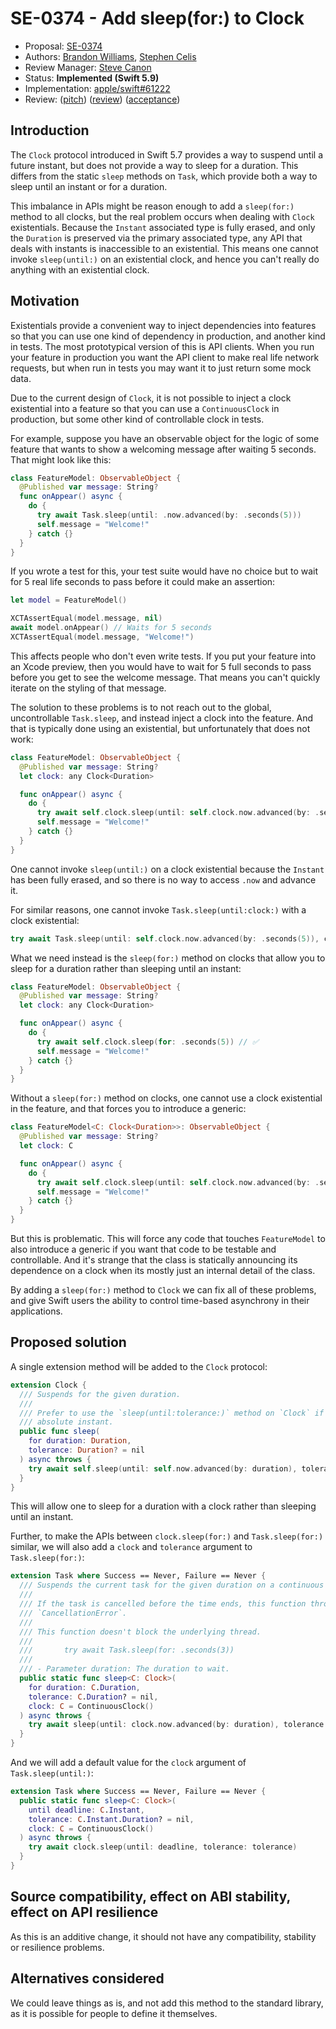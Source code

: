 # SE-0374 - Add sleep(for:) to Clock

* Proposal: [SE-0374](0374-clock-sleep-for.md)
* Authors: [Brandon Williams](https://github.com/mbrandonw), [Stephen Celis](https://github.com/stephencelis)
* Review Manager: [Steve Canon](https://github.com/stephentyrone)
* Status: **Implemented (Swift 5.9)**
* Implementation: [apple/swift#61222](https://github.com/apple/swift/pull/61222)
* Review: ([pitch](https://forums.swift.org/t/pitch-clock-sleep-for/60376)) ([review](https://forums.swift.org/t/se-0374-add-sleep-for-to-clock/60787)) ([acceptance](https://forums.swift.org/t/accepted-se-0374-add-sleep-for-to-clock/62148))

## Introduction

The `Clock` protocol introduced in Swift 5.7 provides a way to suspend until a future instant, but 
does not provide a way to sleep for a duration. This differs from the static `sleep` methods on
`Task`, which provide both a way to sleep until an instant or for a duration.

This imbalance in APIs might be reason enough to add a `sleep(for:)` method to all clocks, but the
real problem occurs when dealing with `Clock` existentials. Because the `Instant` associated type
is fully erased, and only the `Duration` is preserved via the primary associated type, any API
that deals with instants is inaccessible to an existential. This means one cannot invoke 
`sleep(until:)` on an existential clock, and hence you can't really do anything with an existential
clock.

## Motivation

Existentials provide a convenient way to inject dependencies into features so that you can use one
kind of dependency in production, and another kind in tests. The most prototypical version of this
is API clients. When you run your feature in production you want the API client to make real life
network requests, but when run in tests you may want it to just return some mock data.

Due to the current design of `Clock`, it is not possible to inject a clock existential into a 
feature so that you can use a `ContinuousClock` in production, but some other kind of controllable
clock in tests.

For example, suppose you have an observable object for the logic of some feature that wants to show
a welcoming message after waiting 5 seconds. That might look like this:

```swift
class FeatureModel: ObservableObject {
  @Published var message: String?
  func onAppear() async {
    do {
      try await Task.sleep(until: .now.advanced(by: .seconds(5)))
      self.message = "Welcome!"
    } catch {}
  }
}
```

If you wrote a test for this, your test suite would have no choice but to wait for 5 real life
seconds to pass before it could make an assertion:

```swift
let model = FeatureModel()

XCTAssertEqual(model.message, nil)
await model.onAppear() // Waits for 5 seconds
XCTAssertEqual(model.message, "Welcome!")
```

This affects people who don't even write tests. If you put your feature into an Xcode preview, then
you would have to wait for 5 full seconds to pass before you get to see the welcome message. That
means you can't quickly iterate on the styling of that message.

The solution to these problems is to not reach out to the global, uncontrollable `Task.sleep`, and
instead inject a clock into the feature. And that is typically done using an existential, but
unfortunately that does not work:

```swift
class FeatureModel: ObservableObject {
  @Published var message: String?
  let clock: any Clock<Duration>

  func onAppear() async {
    do {
      try await self.clock.sleep(until: self.clock.now.advanced(by: .seconds(5))) // 🛑
      self.message = "Welcome!"
    } catch {}
  }
}
```

One cannot invoke `sleep(until:)` on a clock existential because the `Instant` has been fully 
erased, and so there is no way to access `.now` and advance it.

For similar reasons, one cannot invoke `Task.sleep(until:clock:)` with a clock existential:

```swift
try await Task.sleep(until: self.clock.now.advanced(by: .seconds(5)), clock: self.clock) // 🛑
```

What we need instead is the `sleep(for:)` method on clocks that allow you to sleep for a duration
rather than sleeping until an instant:

```swift
class FeatureModel: ObservableObject {
  @Published var message: String?
  let clock: any Clock<Duration>

  func onAppear() async {
    do {
      try await self.clock.sleep(for: .seconds(5)) // ✅
      self.message = "Welcome!"
    } catch {}
  }
}
```

Without a `sleep(for:)` method on clocks, one cannot use a clock existential in the feature, and
that forces you to introduce a generic:

```swift
class FeatureModel<C: Clock<Duration>>: ObservableObject {
  @Published var message: String?
  let clock: C

  func onAppear() async {
    do {
      try await self.clock.sleep(until: self.clock.now.advanced(by: .seconds(5)))
      self.message = "Welcome!"
    } catch {}
  }
}
```

But this is problematic. This will force any code that touches `FeatureModel` to also introduce a
generic if you want that code to be testable and controllable. And it's strange that the class
is statically announcing its dependence on a clock when its mostly just an internal detail of the
class.

By adding a `sleep(for:)` method to `Clock` we can fix all of these problems, and give Swift users
the ability to control time-based asynchrony in their applications.

## Proposed solution

A single extension method will be added to the `Clock` protocol:

```swift
extension Clock {
  /// Suspends for the given duration.
  ///
  /// Prefer to use the `sleep(until:tolerance:)` method on `Clock` if you have access to an 
  /// absolute instant.
  public func sleep(
    for duration: Duration,
    tolerance: Duration? = nil
  ) async throws {
    try await self.sleep(until: self.now.advanced(by: duration), tolerance: tolerance)
  }
}
```

This will allow one to sleep for a duration with a clock rather than sleeping until an instant.

Further, to make the APIs between `clock.sleep(for:)` and `Task.sleep(for:)` similar, we will also add a `clock` and `tolerance` argument to `Task.sleep(for:)`:

```swift
extension Task where Success == Never, Failure == Never {
  /// Suspends the current task for the given duration on a continuous clock.
  ///
  /// If the task is cancelled before the time ends, this function throws 
  /// `CancellationError`.
  ///
  /// This function doesn't block the underlying thread.
  ///
  ///       try await Task.sleep(for: .seconds(3))
  ///
  /// - Parameter duration: The duration to wait.
  public static func sleep<C: Clock>(
    for duration: C.Duration,
    tolerance: C.Duration? = nil,
    clock: C = ContinuousClock()
  ) async throws {
    try await sleep(until: clock.now.advanced(by: duration), tolerance: tolerance, clock: clock)
  }
}
```

And we will add a default value for the `clock` argument of `Task.sleep(until:)`:

```swift
extension Task where Success == Never, Failure == Never {
  public static func sleep<C: Clock>(
    until deadline: C.Instant,
    tolerance: C.Instant.Duration? = nil,
    clock: C = ContinuousClock()
  ) async throws {
    try await clock.sleep(until: deadline, tolerance: tolerance)
  }
}
```

## Source compatibility, effect on ABI stability, effect on API resilience

As this is an additive change, it should not have any compatibility, stability or resilience 
problems.

## Alternatives considered

We could leave things as is, and not add this method to the standard library, as it is possible for
people to define it themselves.

